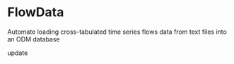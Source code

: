 # FlowData
Automate loading cross-tabulated time series flows data from text files into an ODM database

update

